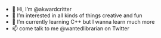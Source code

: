 - 👋 Hi, I’m @akwardcritter
- 👀 I’m interested in all kinds of things creative and fun
- 🌱 I’m currently learning C++ but I wanna learn much more
- 📫 come talk to me @wantedlibrarian on Twitter

<!---
akwardcritter/akwardcritter is a ✨ special ✨ repository because its `README.md` (this file) appears on your GitHub profile.
You can click the Preview link to take a look at your changes.
--->
